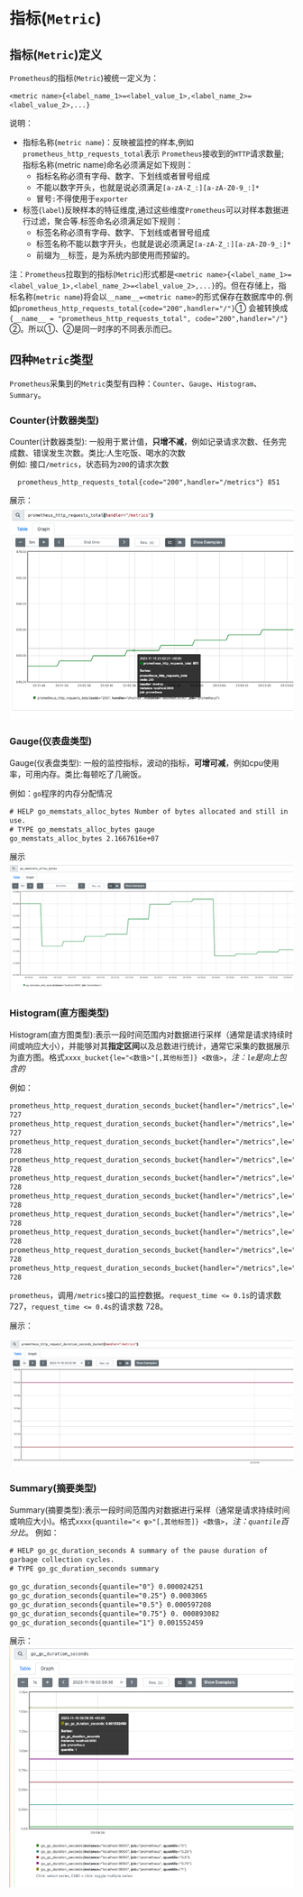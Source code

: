 # 指标(`Metric`)


## 指标(`Metric`)定义

`Prometheus`的指标(`Metric`)被统一定义为： 

```
<metric name>{<label_name_1>=<label_value_1>,<label_name_2>=<label_value_2>,...} 
```

说明：

- 指标名称(`metric name`)：反映被监控的样本,例如`prometheus_http_requests_total`表示 `Prometheus`接收到的`HTTP`请求数量; 指标名称(metric name)命名必须满足如下规则：
  - 指标名称必须有字母、数字、下划线或者冒号组成
  - 不能以数字开头，也就是说必须满足`[a-zA-Z_:][a-zA-Z0-9_:]*`
  - 冒号`:`不得使用于`exporter`
- 标签(`label`)反映样本的特征维度,通过这些维度`Prometheus`可以对样本数据进行过滤，聚合等.标签命名必须满足如下规则：
  - 标签名称必须有字母、数字、下划线或者冒号组成
  - 标签名称不能以数字开头，也就是说必须满足`[a-zA-Z_:][a-zA-Z0-9_:]*`
  - 前缀为`__`标签，是为系统内部使用而预留的。

注：`Prometheus`拉取到的指标(`Metric`)形式都是` <metric name>{<label_name_1>=<label_value_1>,<label_name_2>=<label_value_2>,...} `的。但在存储上，指标名称(`metric name`)将会以`__name__=<metric name>`的形式保存在数据库中的.例如`prometheus_http_requests_total{code="200",handler="/"}`① 会被转换成 `{__name__ = "prometheus_http_requests_total", code="200",handler="/"}`②。所以①、②是同一时序的不同表示而已。

## 四种`Metric`类型

`Prometheus`采集到的`Metric`类型有四种：`Counter`、`Gauge`、`Histogram`、`Summary`。  
  
### Counter(计数器类型)

Counter(计数器类型): 一般用于累计值，**只增不减**，例如记录请求次数、任务完成数、错误发生次数。类比:人生吃饭、喝水的次数  
例如: 接口`/metrics`，状态码为`200`的请求次数

```text
  prometheus_http_requests_total{code="200",handler="/metrics"} 851
```

展示：  
![prometheus_http_requests_total](src/prometheus_http_requests_total.png "prometheus_http_requests_total")
  

### Gauge(仪表盘类型)

Gauge(仪表盘类型): 一般的监控指标，波动的指标，**可增可减**，例如cpu使用率，可用内存。类比:每顿吃了几碗饭。 
  
例如：`go`程序的内存分配情况  

```
# HELP go_memstats_alloc_bytes Number of bytes allocated and still in use.
# TYPE go_memstats_alloc_bytes gauge
go_memstats_alloc_bytes 2.1667616e+07
```  
  
展示  
 ![go_memstats_alloc_bytes](src/go_memstats_alloc_bytes.png "go_memstats_alloc_bytes")
  

### Histogram(直方图类型) 

Histogram(直方图类型):表示一段时间范围内对数据进行采样（通常是请求持续时间或响应大小），并能够对其**指定区间**以及总数进行统计，通常它采集的数据展示为直方图。格式`xxxx_bucket{le="<数值>"[,其他标签]} <数值>`，*注：`le`是向上包含的*

例如：
```
prometheus_http_request_duration_seconds_bucket{handler="/metrics",le="0.1"} 727
prometheus_http_request_duration_seconds_bucket{handler="/metrics",le="0.2"} 727
prometheus_http_request_duration_seconds_bucket{handler="/metrics",le="0.4"} 728
prometheus_http_request_duration_seconds_bucket{handler="/metrics",le="1"} 728
prometheus_http_request_duration_seconds_bucket{handler="/metrics",le="3"} 728
prometheus_http_request_duration_seconds_bucket{handler="/metrics",le="8"} 728
prometheus_http_request_duration_seconds_bucket{handler="/metrics",le="20"} 728
prometheus_http_request_duration_seconds_bucket{handler="/metrics",le="60"} 728
prometheus_http_request_duration_seconds_bucket{handler="/metrics",le="120"} 728
prometheus_http_request_duration_seconds_bucket{handler="/metrics",le="+Inf"} 728
```

`prometheus`，调用`/metrics`接口的监控数据。`request_time <= 0.1s`的请求数 727，`request_time <= 0.4s`的请求数 728。  


展示：  

![prometheus_http_request_duration_seconds_bucket](src/prometheus_http_request_duration_seconds_bucket.png " prometheus_http_request_duration_seconds_bucket")
  
### Summary(摘要类型)

Summary(摘要类型):表示一段时间范围内对数据进行采样（通常是请求持续时间或响应大小)。格式`xxxx{quantile="< φ>"[,其他标签]} <数值>`，*注：`quantile`百分比*。
例如：

```
# HELP go_gc_duration_seconds A summary of the pause duration of garbage collection cycles.
# TYPE go_gc_duration_seconds summary

go_gc_duration_seconds{quantile="0"} 0.000024251
go_gc_duration_seconds{quantile="0.25"} 0.0003065
go_gc_duration_seconds{quantile="0.5"} 0.000597208
go_gc_duration_seconds{quantile="0.75"} 0. 000893082
go_gc_duration_seconds{quantile="1"} 0.001552459
```

展示：  
![go_gc_duration_seconds](src/go_gc_duration_seconds.png " go_gc_duration_seconds")
